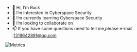 - 👋 Hi, I’m Rock
- 👀 I’m interested in Cyberspace Security
- 🌱 I’m currently learning Cyberspace Security
- 💞️ I’m looking to collaborate on 
- 📫 If you have some questions need to tell me,please e-mail :1318642891@qq.com

![Metrics](https://metrics.lecoq.io/Xuyan-cmd?template=classic&isocalendar=1&languages=1&topics=1&stars=1&habits=1&followup=1&people=1&reactions=1&stargazers=1&projects=1&code=1&skyline=1&sponsors=1&introduction=1&lines=1&isocalendar.duration=half-year&languages.limit=8&languages.threshold=0%25&languages.colors=github&languages.sections=most-used&languages.indepth=false&languages.analysis.timeout=15&languages.categories=markup%2C%20programming&languages.recent.categories=markup%2C%20programming&languages.recent.load=300&languages.recent.days=14&topics.mode=starred&topics.sort=stars&topics.limit=15&stars.limit=4&habits.from=200&habits.days=14&habits.facts=true&habits.charts=false&habits.trim=false&followup.sections=repositories&followup.indepth=false&reactions.limit=200&reactions.limit.issues=100&reactions.limit.discussions=100&reactions.limit.discussions.comments=100&reactions.days=0&reactions.display=absolute&people.limit=24&people.identicons=false&people.size=28&people.types=followers%2C%20following&people.shuffle=false&stargazers.charts.type=classic&projects.limit=4&projects.descriptions=false&code.lines=12&code.load=100&code.days=3&code.visibility=public&introduction.title=true&sponsors.sections=goal%2C%20about&skyline.year=current-year&skyline.frames=60&skyline.quality=0.5&skyline.compatibility=false&config.timezone=Asia%2FShanghai)
<!---
Xuyan-cmd/Xuyan-cmd is a ✨ special ✨ repository because its `README.md` (this file) appears on your GitHub profile.
You can click the Preview link to take a look at your changes.
--->
